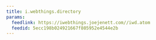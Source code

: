 ```yaml
---
title: i.webthings.directory
params:
  feedlink: https://iwebthings.joejenett.com//iwd.atom
  feedid: 5ecc198b024921667f805952e4544e2b
---
```

